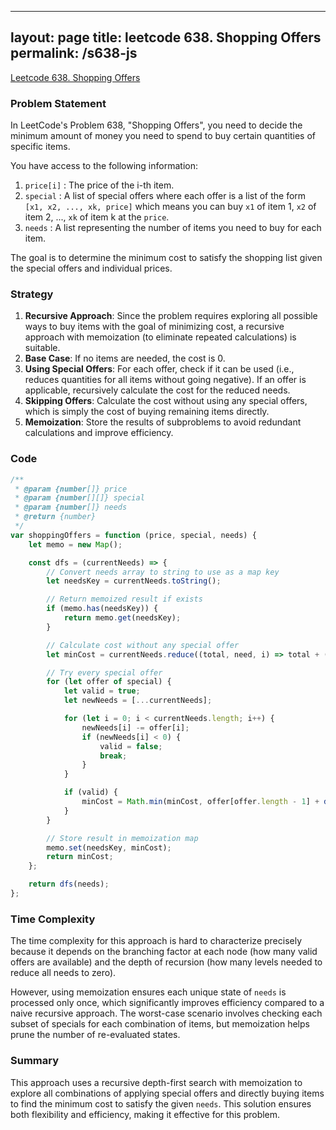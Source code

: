 
---
layout: page
title: leetcode 638. Shopping Offers
permalink: /s638-js
---
[Leetcode 638. Shopping Offers](https://algoadvance.github.io/algoadvance/l638)
### Problem Statement
In LeetCode's Problem 638, "Shopping Offers", you need to decide the minimum amount of money you need to spend to buy certain quantities of specific items. 

You have access to the following information:
1. `price[i]` : The price of the i-th item.
2. `special` : A list of special offers where each offer is a list of the form `[x1, x2, ..., xk, price]` which means you can buy `x1` of item 1, `x2` of item 2, ..., `xk` of item k at the `price`.
3. `needs` : A list representing the number of items you need to buy for each item.

The goal is to determine the minimum cost to satisfy the shopping list given the special offers and individual prices.

### Strategy
1. **Recursive Approach**: Since the problem requires exploring all possible ways to buy items with the goal of minimizing cost, a recursive approach with memoization (to eliminate repeated calculations) is suitable. 
2. **Base Case**: If no items are needed, the cost is 0.
3. **Using Special Offers**: For each offer, check if it can be used (i.e., reduces quantities for all items without going negative). If an offer is applicable, recursively calculate the cost for the reduced needs.
4. **Skipping Offers**: Calculate the cost without using any special offers, which is simply the cost of buying remaining items directly.
5. **Memoization**: Store the results of subproblems to avoid redundant calculations and improve efficiency.

### Code

```javascript
/**
 * @param {number[]} price
 * @param {number[][]} special
 * @param {number[]} needs
 * @return {number}
 */
var shoppingOffers = function (price, special, needs) {
    let memo = new Map();

    const dfs = (currentNeeds) => {
        // Convert needs array to string to use as a map key
        let needsKey = currentNeeds.toString();

        // Return memoized result if exists
        if (memo.has(needsKey)) {
            return memo.get(needsKey);
        }

        // Calculate cost without any special offer
        let minCost = currentNeeds.reduce((total, need, i) => total + (need * price[i]), 0);

        // Try every special offer
        for (let offer of special) {
            let valid = true;
            let newNeeds = [...currentNeeds];

            for (let i = 0; i < currentNeeds.length; i++) {
                newNeeds[i] -= offer[i];
                if (newNeeds[i] < 0) {
                    valid = false;
                    break;
                }
            }

            if (valid) {
                minCost = Math.min(minCost, offer[offer.length - 1] + dfs(newNeeds));
            }
        }

        // Store result in memoization map
        memo.set(needsKey, minCost);
        return minCost;
    };

    return dfs(needs);
};
```

### Time Complexity
The time complexity for this approach is hard to characterize precisely because it depends on the branching factor at each node (how many valid offers are available) and the depth of recursion (how many levels needed to reduce all needs to zero). 

However, using memoization ensures each unique state of `needs` is processed only once, which significantly improves efficiency compared to a naive recursive approach. The worst-case scenario involves checking each subset of specials for each combination of items, but memoization helps prune the number of re-evaluated states. 

### Summary
This approach uses a recursive depth-first search with memoization to explore all combinations of applying special offers and directly buying items to find the minimum cost to satisfy the given `needs`. This solution ensures both flexibility and efficiency, making it effective for this problem.
